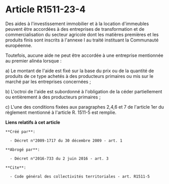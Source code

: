 # Article R1511-23-4

Des aides à l'investissement immobilier et à la location d'immeubles peuvent être accordées à des entreprises de
transformation et de commercialisation du secteur agricole dont les matières premières et les produits finis sont inscrits à
l'annexe I au traité instituant la Communauté européenne. 

Toutefois, aucune aide ne peut être accordée à une entreprise mentionnée au premier alinéa lorsque : 

a) Le montant de l'aide est fixé sur la base du prix ou de la quantité de produits de ce type achetés à des producteurs
primaires ou mis sur le marché par les entreprises concernées ; 

b) L'octroi de l'aide est subordonné à l'obligation de la céder partiellement ou entièrement à des producteurs primaires ; 

c) L'une des conditions fixées aux paragraphes 2,4,6 et 7 de l'article 1er du règlement mentionné à l'article R. 1511-5 est
remplie.

**Liens relatifs à cet article**

	**Créé par**:

	  - Décret n°2009-1717 du 30 décembre 2009 - art. 1

	**Abrogé par**:

	  - Décret n°2016-733 du 2 juin 2016 - art. 3

	**Cite**:

	  - Code général des collectivités territoriales - art. R1511-5
